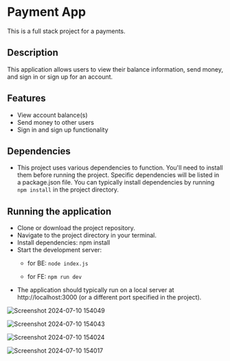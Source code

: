 # Payment App
This is a full stack project for a payments.

## Description
This application allows users to view their balance information, send money, and sign in or sign up for an account.

## Features
- View account balance(s)
- Send money to other users 
- Sign in and sign up functionality

## Dependencies
- This project  uses various dependencies to function. You'll need to install them before running the project. Specific dependencies will be listed in a package.json file. You can typically install dependencies by running `npm install` in the project directory.

## Running the application
- Clone or download the project repository.
- Navigate to the project directory in your terminal.
- Install dependencies: npm install
- Start the development server: 
    - for BE: ``node index.js``

    - for FE: ``npm run dev``
- The application should typically run on a local server at http://localhost:3000 (or a different port specified in the project). 


![Screenshot 2024-07-10 154049](https://github.com/preeetham31/payapp-project/assets/155192787/83164f69-0138-4412-9a7e-893add7ed3a6)



![Screenshot 2024-07-10 154043](https://github.com/preeetham31/payapp-project/assets/155192787/f520e5c0-af3c-45b7-ad09-324a0dfae322)



![Screenshot 2024-07-10 154024](https://github.com/preeetham31/payapp-project/assets/155192787/c82a817d-0edc-435f-b609-011b8d6bd814)




![Screenshot 2024-07-10 154017](https://github.com/preeetham31/payapp-project/assets/155192787/bb4ca94c-8091-4fb8-a7e7-c54c7b7253d2)


